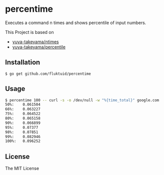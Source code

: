 # percentime

Executes a command n times and shows percentile of input numbers.

This Project is based on
- [yuya-takeyama/ntimes](https://github.com/yuya-takeyama/ntimes)
- [yuya-takeyama/percentile](https://github.com/yuya-takeyama/percentile)

## Installation

```
$ go get github.com/fluktuid/percentime
```

## Usage

``` bash
$ percentime 100 -- curl -s -o /dev/null -w "%{time_total}" google.com
50%:	0.061504
66%:	0.063227
75%:	0.064522
80%:	0.065158
90%:	0.066899
95%:	0.07377
98%:	0.07851
99%:	0.082946
100%:	0.096252
```

## License

The MIT License
